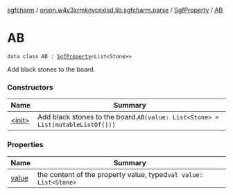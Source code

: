 [sgfcharm](../../../index.md) / [onion.w4v3xrmknycexlsd.lib.sgfcharm.parse](../../index.md) / [SgfProperty](../index.md) / [AB](./index.md)

# AB

`data class AB : `[`SgfProperty`](../index.md)`<List<Stone>>`

Add black stones to the board.

### Constructors

| Name | Summary |
|---|---|
| [&lt;init&gt;](-init-.md) | Add black stones to the board.`AB(value: List<Stone> = List(mutableListOf()))` |

### Properties

| Name | Summary |
|---|---|
| [value](value.md) | the content of the property value, typed`val value: List<Stone>` |
